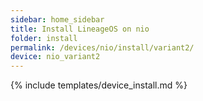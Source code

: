 ```yaml
---
sidebar: home_sidebar
title: Install LineageOS on nio
folder: install
permalink: /devices/nio/install/variant2/
device: nio_variant2
---
```

{% include templates/device_install.md %}
